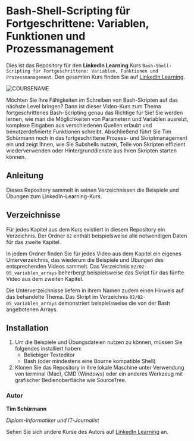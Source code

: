 # Bash-Shell-Scripting für Fortgeschrittene: Variablen, Funktionen und Prozessmanagement

Dies ist das Repository für den **LinkedIn Learning** Kurs `Bash-Shell-Scripting für Fortgeschrittene: Variablen, Funktionen und Prozessmanagement`. Den gesamten Kurs finden Sie auf [LinkedIn Learning][lil-course-url].

![COURSENAME][lil-thumbnail-url]  

Möchten Sie Ihre Fähigkeiten im Schreiben von Bash-Skripten auf das nächste Level bringen? Dann ist dieser Video-Kurs zum Thema fortgeschrittenes Bash-Scripting genau das Richtige für Sie! Sie werden lernen, wie man die Möglichkeiten von Parametern und Variablen ausreizt, komplexe Eingaben aus verschiedenen Quellen erlaubt und benutzerdefinierte Funktionen schreibt. Abschließend führt Sie Tim Schürmann noch in das fortgeschrittene Prozess- und Skriptmanagement ein und zeigt Ihnen, wie Sie Subshells nutzen, Teile von Skripten effizient wiederverwenden oder Hintergrunddienste aus Ihren Skripten starten können.

## Anleitung

Dieses Repository sammelt in seinen Verzeichnissen die Beispiele und Übungen zum LinkedIn-Learning-Kurs.

## Verzeichnisse

Für jedes Kapitel aus dem Kurs existiert in diesem Repository ein Verzeichnis. Der Ordner `02` enthält beispielsweise alle notwendigen Daten für das zweite Kapitel. 

In jedem Ordner finden Sie für jedes Video aus dem Kapitel ein eigenes Unterverzeichnis, das wiederum die Beispiele und Übungen des entsprechenden Videos sammelt. Das Verzeichnis `02/02-05_variablen_arrays` beherbergt beispielsweise das Skript für das fünfte Video aus dem zweiten Kapitel.

Die Unterverzeichnisse liefern in ihrem Namen zudem einen Hinweis auf das behandelte Thema. Das Skript im Verzeichnis `02/02-05_variablen_arrays` demonstriert beispielsweise die von der Bash angebotenen Arrays.

## Installation

1. Um die Beispiele und Übungsdateien nutzen zu können, müssen Sie folgendes installiert haben:
   - Beliebiger Texteditor
   - Bash (oder mindestens eine Bourne kompatible Shell)
2. Klonen Sie das Repository in Ihre lokale Maschine unter Verwendung von terminal (Mac), CMD (Windows) oder ein anderes Werkzeug mit grafischer Bedienoberfläche wie SourceTree.

### Autor

**Tim Schürmann**

_Diplom-Informatiker und IT-Journalist_

Sehen Sie sich andere Kurse des Autors auf [LinkedIn Learning](https://www.linkedin.com/learning/instructors/tim-schurmann) an.

[0]: # (Replace these placeholder URLs with actual course URLs)
[lil-course-url]: https://www.linkedin.com/learning/bash-shell-scripting-fur-fortgeschrittene-variablen-funktionen-und-prozessmanagement
[lil-thumbnail-url]: https://media.licdn.com/dms/image/C4E0DAQHuBJF1JFPncQ/learning-public-crop_675_1200/0/1672835861176?e=2147483647&v=beta&t=8tAlsChk5XhmP1hOvWlficiyWI01C95kFuhNqz2t8S8
